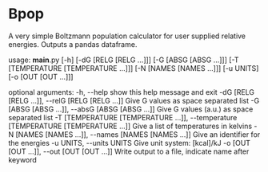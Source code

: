 # Bpop
A very simple Boltzmann population calculator for user supplied relative energies. Outputs a pandas dataframe.

usage: __main__.py [-h] [-dG [RELG [RELG ...]]] [-G [ABSG [ABSG ...]]] [-T [TEMPERATURE [TEMPERATURE ...]]] [-N [NAMES [NAMES ...]]] [-u UNITS]
                   [-o [OUT [OUT ...]]]

optional arguments:
  -h, --help            show this help message and exit
  -dG [RELG [RELG ...]], --relG [RELG [RELG ...]]
                        Give G values as space separated list
  -G [ABSG [ABSG ...]], --absG [ABSG [ABSG ...]]
                        Give G values (a.u.) as space separated list
  -T [TEMPERATURE [TEMPERATURE ...]], --temperature [TEMPERATURE [TEMPERATURE ...]]
                        Give a list of temperatures in kelvins
  -N [NAMES [NAMES ...]], --names [NAMES [NAMES ...]]
                        Give an identifier for the energies
  -u UNITS, --units UNITS
                        Give unit system: [kcal]/kJ
  -o [OUT [OUT ...]], --out [OUT [OUT ...]]
                        Write output to a file, indicate name after keyword